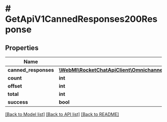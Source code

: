 # # GetApiV1CannedResponses200Response

## Properties

Name | Type | Description | Notes
------------ | ------------- | ------------- | -------------
**canned_responses** | [**\WebMI\RocketChatApiClient\OmnichannelApi\Model\GetApiV1CannedResponses200ResponseCannedResponsesInner[]**](GetApiV1CannedResponses200ResponseCannedResponsesInner.md) |  | [optional]
**count** | **int** |  | [optional]
**offset** | **int** |  | [optional]
**total** | **int** |  | [optional]
**success** | **bool** |  | [optional]

[[Back to Model list]](../../README.md#models) [[Back to API list]](../../README.md#endpoints) [[Back to README]](../../README.md)
